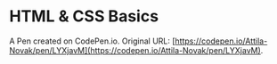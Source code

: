 # HTML & CSS Basics

A Pen created on CodePen.io. Original URL: [https://codepen.io/Attila-Novak/pen/LYXjavM](https://codepen.io/Attila-Novak/pen/LYXjavM).

